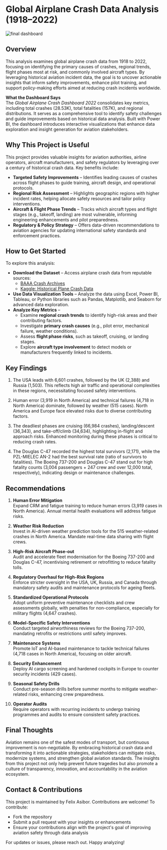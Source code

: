 # Global Airplane Crash Data Analysis (1918–2022)
![final dashboard](https://github.com/user-attachments/assets/2ab1d55b-4d20-4fc6-ae83-92a9663f6dd1)


## Overview  
This analysis examines global airplane crash data from 1918 to 2022, focusing on identifying the primary causes of crashes, regional trends, flight phases most at risk, and commonly involved aircraft types. By leveraging historical aviation incident data, the goal is to uncover actionable insights that inform safety improvements, enhance pilot training, and support policy-making efforts aimed at reducing crash incidents worldwide.

**What the Dashboard Says**  
The *Global Airplane Crash Dashboard 2022* consolidates key metrics, including total crashes (28.53K), total fatalities (157K), and regional distributions. It serves as a comprehensive tool to identify safety challenges and guide improvements based on historical data analysis. Built with Power BI, the dashboard introduces interactive visualizations that enhance data exploration and insight generation for aviation stakeholders.


## Why This Project is Useful  
This project provides valuable insights for aviation authorities, airline operators, aircraft manufacturers, and safety regulators by leveraging over a century of historical crash data. Key benefits include:

- **Targeted Safety Improvements** – Identifies leading causes of crashes across flight phases to guide training, aircraft design, and operational protocols.  
- **Regional Risk Assessment** – Highlights geographic regions with higher incident rates, helping allocate safety resources and tailor policy interventions.  
- **Aircraft & Flight Phase Trends** – Tracks which aircraft types and flight stages (e.g., takeoff, landing) are most vulnerable, informing engineering enhancements and pilot preparedness.  
- **Regulatory & Policy Strategy** – Offers data-driven recommendations to aviation agencies for updating international safety standards and enforcement practices.


## How to Get Started  
To explore this analysis:

- **Download the Dataset** – Access airplane crash data from reputable sources:  
  - [BAAA Crash Archives](https://www.baaa-acro.com/index.php/crash-archives)  
  - [Kaggle: Historical Plane Crash Data](https://www.kaggle.com/datasets/abeperez/historical-plane-crash-data)  
- **Use Data Visualization Tools** – Analyze the data using Excel, Power BI, Tableau, or Python libraries such as Pandas, Matplotlib, and Seaborn for advanced data exploration.  
- **Analyze Key Metrics** –  
  - Examine **regional crash trends** to identify high-risk areas and their contributing factors.  
  - Investigate **primary crash causes** (e.g., pilot error, mechanical failure, weather conditions).  
  - Assess **flight phase risks**, such as takeoff, cruising, or landing stages.  
  - Explore **aircraft type involvement** to detect models or manufacturers frequently linked to incidents.



## Key Findings  
1. The USA leads with 6,601 crashes, followed by the UK (2,388) and Russia (1,503). This reflects high air traffic and operational complexities in these regions, necessitating focused safety interventions.
   
3. Human error (3,919 in North America) and technical failures (4,718 in North America) dominate, followed by weather (515 cases). North America and Europe face elevated risks due to diverse contributing factors.
   
5. The deadliest phases are cruising (66,984 crashes), landing/descent (36,343), and take-off/climb (34,634), highlighting in-flight and approach risks. Enhanced monitoring during these phases is critical to reducing crash rates.
   
7. The Douglas C-47 recorded the highest total survivors (2,171), while the PZL-MIELEC AN-2 had the best survival rate (ratio of survivors to fatalities). The Boeing 737-200 and Douglas C-47 stand out for high fatality counts (3,004 passengers + 247 crew and over 12,000 total, respectively), indicating design or maintenance challenges.


## Recommendations  
1. **Human Error Mitigation**  
   Expand CRM and fatigue training to reduce human errors (3,919 cases in North America). Annual mental health evaluations will address fatigue risks.  

2. **Weather Risk Reduction**  
   Invest in AI-driven weather prediction tools for the 515 weather-related crashes in North America. Mandate real-time data sharing with flight crews.  

3. **High-Risk Aircraft Phase-out**  
   Audit and accelerate fleet modernisation for the Boeing 737-200 and Douglas C-47, incentivising retirement or retrofitting to reduce fatality tolls.  

4. **Regulatory Overhaul for High-Risk Regions**  
   Enforce stricter oversight in the USA, UK, Russia, and Canada through mandatory safety audits and maintenance protocols for ageing fleets.  

5. **Standardized Operational Protocols**  
   Adopt uniform preventive maintenance checklists and crew assessments globally, with penalties for non-compliance, especially for military flights (4,647 crashes).  

6. **Model-Specific Safety Interventions**  
   Conduct targeted airworthiness reviews for the Boeing 737-200, mandating retrofits or restrictions until safety improves.  

7. **Maintenance Systems**  
   Promote IoT and AI-based maintenance to tackle technical failures (4,718 cases in North America), focusing on older aircraft.  

8. **Security Enhancement**  
   Deploy AI cargo screening and hardened cockpits in Europe to counter security incidents (429 cases).  

9. **Seasonal Safety Drills**  
   Conduct pre-season drills before summer months to mitigate weather-related risks, enhancing crew preparedness.  

10. **Operator Audits**  
    Require operators with recurring incidents to undergo training programmes and audits to ensure consistent safety practices.



## Final Thoughts  
Aviation remains one of the safest modes of transport, but continuous improvement is non-negotiable. By embracing historical crash data and transforming it into actionable strategies, stakeholders can mitigate risks, modernize systems, and strengthen global aviation standards. The insights from this project not only help prevent future tragedies but also promote a culture of transparency, innovation, and accountability in the aviation ecosystem.



## Contact & Contributions  
This project is maintained by Felix Asibor. Contributions are welcome! To contribute:

- Fork the repository  
- Submit a pull request with your insights or enhancements  
- Ensure your contributions align with the project's goal of improving aviation safety through data analysis  

For updates or issues, please reach out. Happy analyzing!


